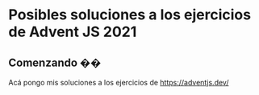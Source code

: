 # Posibles soluciones a los ejercicios de Advent JS 2021

## Comenzando ��

Acá pongo mis soluciones a los ejercicios de https://adventjs.dev/
